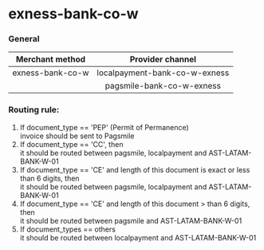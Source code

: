 # exness-bank-co-w 
### General

| Merchant method  |       Provider channel        |
|------------------|:-----------------------------:|
| exness-bank-co-w | localpayment-bank-co-w-exness |
|                  |   pagsmile-bank-co-w-exness   |

### Routing rule:
1. If document_type == 'PEP' (Permit of Permanence)      <br>
   invoice should be sent to Pagsmile
2. If document_type == 'CC', then          <br> 
   it should be routed between pagsmile, localpayment and AST-LATAM-BANK-W-01
3. If document_type == 'CE' and length of this document is exact or less than 6 digits, then  <br> 
   it should be routed between pagsmile, localpayment and AST-LATAM-BANK-W-01
4. If document_type == 'CE' and length of this document > than 6 digits, then  <br> 
   it should be routed between pagsmile and AST-LATAM-BANK-W-01
5. If document_types == others <br> 
   it should be routed between localpayment and AST-LATAM-BANK-W-01
